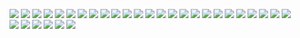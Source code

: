 ![](images/vita/IMG_51020242288.jpg)
![](images/vita/IMG_146202554023.jpg)
![](images/vita/IMG_158202412231.jpg)
![](images/vita/IMG_176202515567.jpg)
![](images/vita/IMG_176202522021.jpg)
![](images/vita/IMG_206202520161.jpg)
![](images/vita/IMG_236202511919.jpg)
![](images/vita/IMG_258202411130.jpg)
![](images/vita/IMG_258202495647.jpg)
![](images/vita/IMG_262202517734.jpg)
![](images/vita/IMG_268202416507.jpg)
![](images/vita/IMG_286202514359.jpg)
![](images/vita/IMG_291020230169.jpg)
![](images/vita/IMG_410202413168.jpg)
![](images/vita/IMG_510202422819.jpg)
![](images/vita/IMG_1011202417454.jpg)
![](images/vita/IMG_1112024172731.jpg)
![](images/vita/IMG_1562025111932.jpg)
![](images/vita/IMG_1812202417212.jpg)
![](images/vita/IMG_2042025102151.jpg)
![](images/vita/IMG_2282024134640.jpg)
![](images/vita/IMG_2610202413103.jpg)
![](images/vita/IMG_2612202418354.jpg)
![](images/vita/IMG_2682024165343.jpg)
![](images/vita/IMG_2682024165412.jpg)
![](images/vita/IMG_2692024155230.jpg)
![](images/vita/IMG_3062025123352.jpg)
![](images/vita/IMG_3132025152518.jpg)
![](images/vita/IMG_4102024125236.jpg)
![](images/vita/IMG_10112024151124.jpg)
![](images/vita/IMG_28102023213334.jpg)
